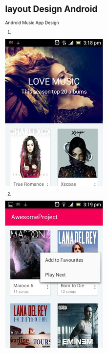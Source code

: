 # layout Design Android
Android Music App Design

1.
![alt tag](https://github.com/Sugamm/layout-design-android/blob/master/screenshot/WhatsApp%20Image%202016-11-12%20at%203.20.21%20PM%20(1).jpeg)

2.
![alt tag](https://github.com/Sugamm/layout-design-android/blob/master/screenshot/WhatsApp%20Image%202016-11-12%20at%203.20.21%20PM.jpeg)
